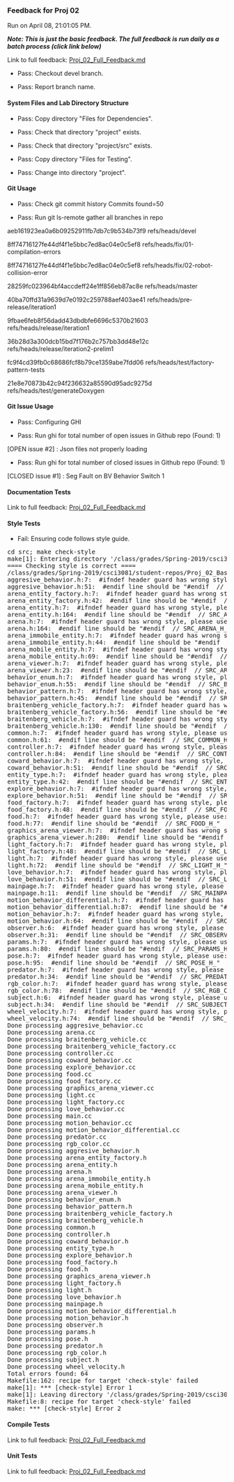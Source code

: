 ### Feedback for Proj 02

Run on April 08, 21:01:05 PM.


***Note: This is just the basic feedback.  The full feedback is run daily as a batch process (click link below)***


Link to full feedback: [Proj_02_Full_Feedback.md](Proj_02_Full_Feedback.md)

+ Pass: Checkout devel branch.



+ Pass: Report branch name.




#### System Files and Lab Directory Structure

+ Pass: Copy directory "Files for Dependencies".



+ Pass: Check that directory "project" exists.

+ Pass: Check that directory "project/src" exists.

+ Pass: Copy directory "Files for Testing".



+ Pass: Change into directory "project".


#### Git Usage

+ Pass: Check git commit history
Commits found=50

+ Pass: Run git ls-remote gather all branches in repo

aeb161923ea0a6b09252911fb7db7c9b534b73f9	refs/heads/devel

8ff74716127fe44df4f1e5bbc7ed8ac04e0c5ef8	refs/heads/fix/01-compilation-errors

8ff74716127fe44df4f1e5bbc7ed8ac04e0c5ef8	refs/heads/fix/02-robot-collision-error

28259fc023964bf4accdeff24e1ff856eb87ac8e	refs/heads/master

40ba70ffd31a9639d7e0192c259788aef403ae41	refs/heads/pre-release/iteration1

9fbae6feb8f56dadd43dbdbfe6696c5370b21603	refs/heads/release/iteration1

36b28d3a300dcb15bd7f176b2c757bb3dd48e12c	refs/heads/release/iteration2-prelim1

fc9f4cd39fb0c68686fcf8b79ce1359abe7fdd06	refs/heads/test/factory-pattern-tests

21e8e70873b42c94f236632a85590d95adc9275d	refs/heads/test/generateDoxygen




#### Git Issue Usage

+ Pass: Configuring GHI

+ Pass: Run ghi for total number of open issues in Github repo (Found: 1)

[OPEN issue #2] :  Json files not properly loading 





+ Pass: Run ghi for total number of closed issues in Github repo (Found: 1)

[CLOSED issue #1] :  Seg Fault on BV Behavior Switch 1






#### Documentation Tests


Link to full feedback: [Proj_02_Full_Feedback.md](Proj_02_Full_Feedback.md)


#### Style Tests

+ Fail: Ensuring code follows style guide.

<pre>cd src; make check-style
make[1]: Entering directory '/class/grades/Spring-2019/csci3081/student-repos/Proj_02_Basic_Feedback/repo-scher528/project/src'
==== Checking style is correct ====
/class/grades/Spring-2019/csci3081/student-repos/Proj_02_Basic_Feedback/repo-scher528/cpplint/cpplint.py --root=.. *.cc *.h
aggresive_behavior.h:7:  #ifndef header guard has wrong style, please use: SRC_AGGRESIVE_BEHAVIOR_H_  [build/header_guard] [5]
aggresive_behavior.h:51:  #endif line should be "#endif  // SRC_AGGRESIVE_BEHAVIOR_H_"  [build/header_guard] [5]
arena_entity_factory.h:7:  #ifndef header guard has wrong style, please use: SRC_ARENA_ENTITY_FACTORY_H_  [build/header_guard] [5]
arena_entity_factory.h:42:  #endif line should be "#endif  // SRC_ARENA_ENTITY_FACTORY_H_"  [build/header_guard] [5]
arena_entity.h:7:  #ifndef header guard has wrong style, please use: SRC_ARENA_ENTITY_H_  [build/header_guard] [5]
arena_entity.h:164:  #endif line should be "#endif  // SRC_ARENA_ENTITY_H_"  [build/header_guard] [5]
arena.h:7:  #ifndef header guard has wrong style, please use: SRC_ARENA_H_  [build/header_guard] [5]
arena.h:164:  #endif line should be "#endif  // SRC_ARENA_H_"  [build/header_guard] [5]
arena_immobile_entity.h:7:  #ifndef header guard has wrong style, please use: SRC_ARENA_IMMOBILE_ENTITY_H_  [build/header_guard] [5]
arena_immobile_entity.h:44:  #endif line should be "#endif  // SRC_ARENA_IMMOBILE_ENTITY_H_"  [build/header_guard] [5]
arena_mobile_entity.h:7:  #ifndef header guard has wrong style, please use: SRC_ARENA_MOBILE_ENTITY_H_  [build/header_guard] [5]
arena_mobile_entity.h:69:  #endif line should be "#endif  // SRC_ARENA_MOBILE_ENTITY_H_"  [build/header_guard] [5]
arena_viewer.h:7:  #ifndef header guard has wrong style, please use: SRC_ARENA_VIEWER_H_  [build/header_guard] [5]
arena_viewer.h:23:  #endif line should be "#endif  // SRC_ARENA_VIEWER_H_"  [build/header_guard] [5]
behavior_enum.h:7:  #ifndef header guard has wrong style, please use: SRC_BEHAVIOR_ENUM_H_  [build/header_guard] [5]
behavior_enum.h:55:  #endif line should be "#endif  // SRC_BEHAVIOR_ENUM_H_"  [build/header_guard] [5]
behavior_pattern.h:7:  #ifndef header guard has wrong style, please use: SRC_BEHAVIOR_PATTERN_H_  [build/header_guard] [5]
behavior_pattern.h:45:  #endif line should be "#endif  // SRC_BEHAVIOR_PATTERN_H_"  [build/header_guard] [5]
braitenberg_vehicle_factory.h:7:  #ifndef header guard has wrong style, please use: SRC_BRAITENBERG_VEHICLE_FACTORY_H_  [build/header_guard] [5]
braitenberg_vehicle_factory.h:56:  #endif line should be "#endif  // SRC_BRAITENBERG_VEHICLE_FACTORY_H_"  [build/header_guard] [5]
braitenberg_vehicle.h:7:  #ifndef header guard has wrong style, please use: SRC_BRAITENBERG_VEHICLE_H_  [build/header_guard] [5]
braitenberg_vehicle.h:130:  #endif line should be "#endif  // SRC_BRAITENBERG_VEHICLE_H_"  [build/header_guard] [5]
common.h:7:  #ifndef header guard has wrong style, please use: SRC_COMMON_H_  [build/header_guard] [5]
common.h:61:  #endif line should be "#endif  // SRC_COMMON_H_"  [build/header_guard] [5]
controller.h:7:  #ifndef header guard has wrong style, please use: SRC_CONTROLLER_H_  [build/header_guard] [5]
controller.h:84:  #endif line should be "#endif  // SRC_CONTROLLER_H_"  [build/header_guard] [5]
coward_behavior.h:7:  #ifndef header guard has wrong style, please use: SRC_COWARD_BEHAVIOR_H_  [build/header_guard] [5]
coward_behavior.h:51:  #endif line should be "#endif  // SRC_COWARD_BEHAVIOR_H_"  [build/header_guard] [5]
entity_type.h:7:  #ifndef header guard has wrong style, please use: SRC_ENTITY_TYPE_H_  [build/header_guard] [5]
entity_type.h:42:  #endif line should be "#endif  // SRC_ENTITY_TYPE_H_"  [build/header_guard] [5]
explore_behavior.h:7:  #ifndef header guard has wrong style, please use: SRC_EXPLORE_BEHAVIOR_H_  [build/header_guard] [5]
explore_behavior.h:51:  #endif line should be "#endif  // SRC_EXPLORE_BEHAVIOR_H_"  [build/header_guard] [5]
food_factory.h:7:  #ifndef header guard has wrong style, please use: SRC_FOOD_FACTORY_H_  [build/header_guard] [5]
food_factory.h:48:  #endif line should be "#endif  // SRC_FOOD_FACTORY_H_"  [build/header_guard] [5]
food.h:7:  #ifndef header guard has wrong style, please use: SRC_FOOD_H_  [build/header_guard] [5]
food.h:77:  #endif line should be "#endif  // SRC_FOOD_H_"  [build/header_guard] [5]
graphics_arena_viewer.h:7:  #ifndef header guard has wrong style, please use: SRC_GRAPHICS_ARENA_VIEWER_H_  [build/header_guard] [5]
graphics_arena_viewer.h:280:  #endif line should be "#endif  // SRC_GRAPHICS_ARENA_VIEWER_H_"  [build/header_guard] [5]
light_factory.h:7:  #ifndef header guard has wrong style, please use: SRC_LIGHT_FACTORY_H_  [build/header_guard] [5]
light_factory.h:48:  #endif line should be "#endif  // SRC_LIGHT_FACTORY_H_"  [build/header_guard] [5]
light.h:7:  #ifndef header guard has wrong style, please use: SRC_LIGHT_H_  [build/header_guard] [5]
light.h:72:  #endif line should be "#endif  // SRC_LIGHT_H_"  [build/header_guard] [5]
love_behavior.h:7:  #ifndef header guard has wrong style, please use: SRC_LOVE_BEHAVIOR_H_  [build/header_guard] [5]
love_behavior.h:51:  #endif line should be "#endif  // SRC_LOVE_BEHAVIOR_H_"  [build/header_guard] [5]
mainpage.h:7:  #ifndef header guard has wrong style, please use: SRC_MAINPAGE_H_  [build/header_guard] [5]
mainpage.h:11:  #endif line should be "#endif  // SRC_MAINPAGE_H_"  [build/header_guard] [5]
motion_behavior_differential.h:7:  #ifndef header guard has wrong style, please use: SRC_MOTION_BEHAVIOR_DIFFERENTIAL_H_  [build/header_guard] [5]
motion_behavior_differential.h:87:  #endif line should be "#endif  // SRC_MOTION_BEHAVIOR_DIFFERENTIAL_H_"  [build/header_guard] [5]
motion_behavior.h:7:  #ifndef header guard has wrong style, please use: SRC_MOTION_BEHAVIOR_H_  [build/header_guard] [5]
motion_behavior.h:64:  #endif line should be "#endif  // SRC_MOTION_BEHAVIOR_H_"  [build/header_guard] [5]
observer.h:6:  #ifndef header guard has wrong style, please use: SRC_OBSERVER_H_  [build/header_guard] [5]
observer.h:31:  #endif line should be "#endif  // SRC_OBSERVER_H_"  [build/header_guard] [5]
params.h:7:  #ifndef header guard has wrong style, please use: SRC_PARAMS_H_  [build/header_guard] [5]
params.h:80:  #endif line should be "#endif  // SRC_PARAMS_H_"  [build/header_guard] [5]
pose.h:7:  #ifndef header guard has wrong style, please use: SRC_POSE_H_  [build/header_guard] [5]
pose.h:95:  #endif line should be "#endif  // SRC_POSE_H_"  [build/header_guard] [5]
predator.h:7:  #ifndef header guard has wrong style, please use: SRC_PREDATOR_H_  [build/header_guard] [5]
predator.h:34:  #endif line should be "#endif  // SRC_PREDATOR_H_"  [build/header_guard] [5]
rgb_color.h:7:  #ifndef header guard has wrong style, please use: SRC_RGB_COLOR_H_  [build/header_guard] [5]
rgb_color.h:78:  #endif line should be "#endif  // SRC_RGB_COLOR_H_"  [build/header_guard] [5]
subject.h:6:  #ifndef header guard has wrong style, please use: SRC_SUBJECT_H_  [build/header_guard] [5]
subject.h:34:  #endif line should be "#endif  // SRC_SUBJECT_H_"  [build/header_guard] [5]
wheel_velocity.h:7:  #ifndef header guard has wrong style, please use: SRC_WHEEL_VELOCITY_H_  [build/header_guard] [5]
wheel_velocity.h:74:  #endif line should be "#endif  // SRC_WHEEL_VELOCITY_H_"  [build/header_guard] [5]
Done processing aggresive_behavior.cc
Done processing arena.cc
Done processing braitenberg_vehicle.cc
Done processing braitenberg_vehicle_factory.cc
Done processing controller.cc
Done processing coward_behavior.cc
Done processing explore_behavior.cc
Done processing food.cc
Done processing food_factory.cc
Done processing graphics_arena_viewer.cc
Done processing light.cc
Done processing light_factory.cc
Done processing love_behavior.cc
Done processing main.cc
Done processing motion_behavior.cc
Done processing motion_behavior_differential.cc
Done processing predator.cc
Done processing rgb_color.cc
Done processing aggresive_behavior.h
Done processing arena_entity_factory.h
Done processing arena_entity.h
Done processing arena.h
Done processing arena_immobile_entity.h
Done processing arena_mobile_entity.h
Done processing arena_viewer.h
Done processing behavior_enum.h
Done processing behavior_pattern.h
Done processing braitenberg_vehicle_factory.h
Done processing braitenberg_vehicle.h
Done processing common.h
Done processing controller.h
Done processing coward_behavior.h
Done processing entity_type.h
Done processing explore_behavior.h
Done processing food_factory.h
Done processing food.h
Done processing graphics_arena_viewer.h
Done processing light_factory.h
Done processing light.h
Done processing love_behavior.h
Done processing mainpage.h
Done processing motion_behavior_differential.h
Done processing motion_behavior.h
Done processing observer.h
Done processing params.h
Done processing pose.h
Done processing predator.h
Done processing rgb_color.h
Done processing subject.h
Done processing wheel_velocity.h
Total errors found: 64
Makefile:162: recipe for target 'check-style' failed
make[1]: *** [check-style] Error 1
make[1]: Leaving directory '/class/grades/Spring-2019/csci3081/student-repos/Proj_02_Basic_Feedback/repo-scher528/project/src'
Makefile:8: recipe for target 'check-style' failed
make: *** [check-style] Error 2
</pre>




#### Compile Tests


Link to full feedback: [Proj_02_Full_Feedback.md](Proj_02_Full_Feedback.md)


#### Unit Tests


Link to full feedback: [Proj_02_Full_Feedback.md](Proj_02_Full_Feedback.md)

